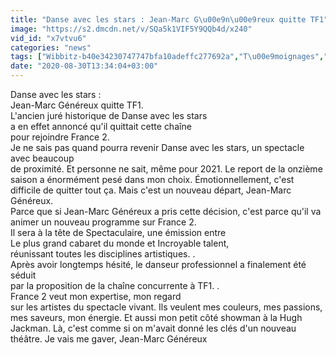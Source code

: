 ```yaml
---
title: "Danse avec les stars : Jean-Marc G\u00e9n\u00e9reux quitte TF1"
image: "https://s2.dmcdn.net/v/SQa5k1VIF5Y9QQb4d/x240"
vid_id: "x7vtvu6"
categories: "news"
tags: ["Wibbitz-b40e34230747747bfa10adeffc277692a","T\u00e9moignages","Faits divers"]
date: "2020-08-30T13:34:04+03:00"
---
```

Danse avec les stars :   <br>Jean-Marc Généreux quitte TF1.  <br>L'ancien juré historique de Danse avec les stars   <br>a en effet annoncé qu'il quittait cette chaîne   <br>pour rejoindre France 2.  <br>Je ne sais pas quand pourra revenir Danse avec les stars, un spectacle avec beaucoup   <br>de proximité. Et personne ne sait, même pour 2021. Le report de la onzième saison a énormément pesé dans mon choix. Émotionnellement, c'est difficile de quitter tout ça. Mais c'est un nouveau départ, Jean-Marc Généreux.  <br>Parce que si Jean-Marc Généreux a pris cette décision, c'est parce qu'il va animer un nouveau programme sur France 2.  <br>Il sera à la tête de Spectaculaire, une émission entre   <br>Le plus grand cabaret du monde et Incroyable talent,   <br>réunissant toutes les disciplines artistiques. .  <br>Après avoir longtemps hésité, le danseur professionnel a finalement été séduit   <br>par la proposition de la chaîne concurrente à TF1. .  <br>France 2 veut mon expertise, mon regard   <br>sur les artistes du spectacle vivant. Ils veulent mes couleurs, mes passions, mes saveurs, mon énergie. Et aussi mon petit côté showman à la Hugh Jackman. Là, c'est comme si on m'avait donné les clés d'un nouveau théâtre. Je vais me gaver, Jean-Marc Généreux
